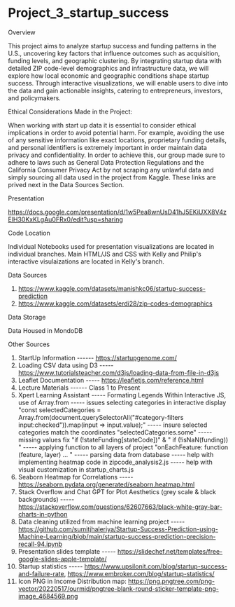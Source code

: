 # Project_3_startup_success

Overview

  This project aims to analyze startup success and funding patterns in the U.S., uncovering key factors that influence outcomes such as acquisition, funding levels, and geographic clustering. By integrating startup data with detailed ZIP code-level demographics and infrastructure data, we will explore how local economic and geographic conditions shape startup success. Through interactive visualizations, we will enable users to dive into the data and gain actionable insights, catering to entrepreneurs, investors, and policymakers. 



Ethical Considerations Made in the Project:

  When working with start up data it is essential to consider ethical implications in order to avoid potential harm. For example, avoiding the use of any sensitive information like exact locations, proprietary funding details, and personal identifiers is extremely important in order maintain data privacy and confidentiality. In order to achieve this, our group made sure to adhere to laws such as General Data Protection Regulations and the California Consumer Privacy Act by not scraping any unlawful data and simply sourcing all data used in the project from Kaggle. These links are prived next in the Data Sources Section.


Presentation

  https://docs.google.com/presentation/d/1w5Pea8wnUsD41hJ5EKiUXX8V4zElH30KxKLgAu0FRx0/edit?usp=sharing

Code Location

  Individual Notebooks used for presentation visualizations are located in individual branches. Main HTML/JS and CSS with Kelly and Philip's interactive visulaizations are located in Kelly's branch.


  Data Sources

  1) https://www.kaggle.com/datasets/manishkc06/startup-success-prediction
  2) https://www.kaggle.com/datasets/erdi28/zip-codes-demographics

Data Storage

  Data Housed in MondoDB 


Other Sources

  1) StartUp Information ------ https://startupgenome.com/
  2) Loading CSV data using D3 ----- https://www.tutorialsteacher.com/d3js/loading-data-from-file-in-d3js
  3) Leaflet Documentation ----- https://leafletjs.com/reference.html
  4) Lecture Materials ------ Class 1 to Present 
  5) Xpert Learning Assistant ----- Formating Legends Within Interactive JS, use of Array.from
        ----- issues selecting categories in interactive display "const selectedCategories = Array.from(document.querySelectorAll("#category-filters input:checked")).map(input => input.value);"
        ----- insure selected categories match the coordinates "selectedCategories.some"
        ----- missing values fix "if (!stateFunding[stateCode])" & " if (!isNaN(funding)) "
        ----- applying function to all layers of project "onEachFeature: function (feature, layer) ... "
        ----- parsing data from database
        ----- help with implementing heatmap code in zipcode_analysis2.js
        ----- help with visual customization in startup_charts.js
  7) Seaborn Heatmap for Correlations ----- https://seaborn.pydata.org/generated/seaborn.heatmap.html
  8) Stack Overflow and Chat GPT for Plot Aesthetics (grey scale & black backgrounds)  ----- https://stackoverflow.com/questions/62607663/black-white-gray-bar-charts-in-python
  9) Data cleaning utilized from machine learning project -----https://github.com/sumitjhaleriya/Startup-Success-Prediction-using-Machine-Learning/blob/main/startup-success-prediction-precision-recall-94.ipynb
  10) Presentation slides template ----- https://slidechef.net/templates/free-google-slides-apple-template/
  11) Startup statistics ----- https://www.upsilonit.com/blog/startup-success-and-failure-rate, https://www.embroker.com/blog/startup-statistics/
  12) Icon PNG in Income Distribution map: https://png.pngtree.com/png-vector/20220517/ourmid/pngtree-blank-round-sticker-template-png-image_4684569.png
